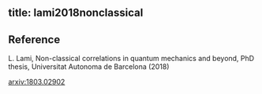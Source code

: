 title: lami2018nonclassical
---

## Reference

L. Lami, Non-classical correlations in quantum mechanics and beyond, PhD thesis, Universitat Autonoma de Barcelona (2018)


[arxiv:1803.02902](https://arxiv.org/abs/1803.02902)
